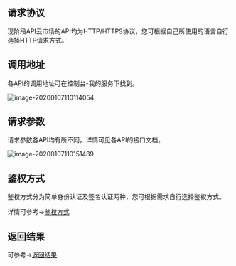 ## 请求协议

现阶段API云市场的API均为HTTP/HTTPS协议，您可根据自己所使用的语言自行选择HTTP请求方式。

## 调用地址

各API的调用地址可在控制台-我的服务下找到。

![image-20200107110114054](https://img-ys011.didistatic.com/static/market/do1_GEgKq7v21pkqB7s921vF)

## 请求参数

请求参数各API均有所不同，详情可见各API的接口文档。

![image-20200107110151489](https://img-ys011.didistatic.com/static/market/do1_v5zGecC8ivEaei6kPwAu)

## 鉴权方式

鉴权方式分为简单身份认证及签名认证两种，您可根据需求自行选择鉴权方式。

详情可参考->[鉴权方式](/static/apimarket-docs/services/快速入门/鉴权方式.md)

## 返回结果

可参考->[返回结果](/static/apimarket-docs/services/快速入门/返回结果.md)



